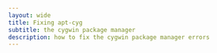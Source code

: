 ```yaml
---
layout: wide
title: Fixing apt-cyg
subtitle: the cygwin package manager
description: how to fix the cygwin package manager errors
---
```


<script src="https://gist.github.com/maciakl/7296918.js"></script>
